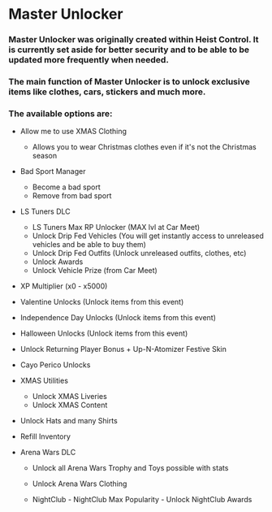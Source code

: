 # Master Unlocker

### Master Unlocker was originally created within Heist Control. It is currently set aside for better security and to be able to be updated more frequently when needed.
### The main function of Master Unlocker is to unlock exclusive items like clothes, cars, stickers and much more.

### The available options are:

-   Allow me to use XMAS Clothing
    - Allows you to wear Christmas clothes even if it's not the Christmas season

-   Bad Sport Manager
    - Become a bad sport
    - Remove from bad sport

-   LS Tuners DLC
    - LS Tuners Max RP Unlocker (MAX lvl at Car Meet)
    - Unlock Drip Fed Vehicles (You will get instantly access to unreleased vehicles and be able to buy them)
    - Unlock Drip Fed Outfits (Unlock unreleased outfits, clothes, etc)
    - Unlock Awards
    - Unlock Vehicle Prize (from Car Meet)

-   XP Multiplier (x0 - x5000)

-   Valentine Unlocks (Unlock items from this event)

-   Independence Day Unlocks (Unlock items from this event)

-   Halloween Unlocks (Unlock items from this event)

-   Unlock Returning Player Bonus + Up-N-Atomizer Festive Skin

-   Cayo Perico Unlocks

-   XMAS Utilities
    - Unlock XMAS Liveries
    - Unlock XMAS Content

-   Unlock Hats and many Shirts

-   Refill Inventory

-   Arena Wars DLC
    -   Unlock all Arena Wars Trophy and Toys possible with stats
    -   Unlock Arena Wars Clothing

    -   NightClub
            -   NightClub Max Popularity
            -   Unlock NightClub Awards
